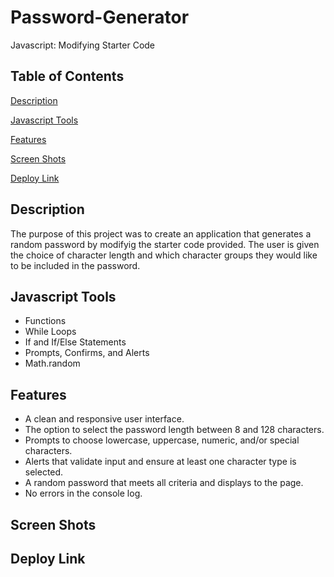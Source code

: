 # Password-Generator
Javascript: Modifying Starter Code
## Table of Contents ##
[Description](https://github.com/CaitlinCollins/Password-Generator#description)

[Javascript Tools](https://github.com/CaitlinCollins/Password-Generator#javascript-tools)

[Features](https://github.com/CaitlinCollins/Password-Generator#features)

[Screen Shots](https://github.com/CaitlinCollins/Password-Generator#screen-shots)

[Deploy Link](https://github.com/CaitlinCollins/Password-Generator#deploy-link)
## Description ##
The purpose of this project was to create an application that generates a random password by modifyig the starter code provided. The user is given the choice of character length and which character groups they would like to be included in the password. 
## Javascript Tools ##
* Functions
* While Loops
* If and If/Else Statements
* Prompts, Confirms, and Alerts
* Math.random
## Features ##
* A clean and responsive user interface.
* The option to select the password length between 8 and 128 characters.
* Prompts to choose lowercase, uppercase, numeric, and/or special characters.
* Alerts that validate input and ensure at least one character type is selected.
* A random password that meets all criteria and displays to the page.
* No errors in the console log.
## Screen Shots ##

## Deploy Link ##
